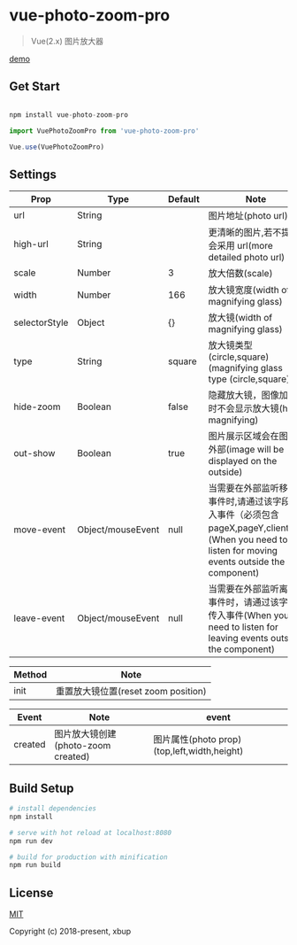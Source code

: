 # vue-photo-zoom-pro

> Vue(2.x) 图片放大器

[demo](https://codepen.io/xbup/project/editor/AjnEgE)

## Get Start

```js

npm install vue-photo-zoom-pro

```

```js
import VuePhotoZoomPro from 'vue-photo-zoom-pro'

Vue.use(VuePhotoZoomPro)
```

## Settings

| Prop | Type | Default | Note |
| ---- | ---- | ------- | ---- |
|url|String||图片地址(photo url)|
|high-url|String||更清晰的图片,若不提供会采用 url(more detailed photo url)|
|scale|Number| 3|放大倍数(scale)|
|width|Number|166|放大镜宽度(width of magnifying glass)|
|selectorStyle|Object|{}|放大镜(width of magnifying glass)|
|type|String|square|放大镜类型(circle,square)(magnifying glass type (circle,square))|
|hide-zoom|Boolean|false|隐藏放大镜，图像加载时不会显示放大镜(hide magnifying)|
|out-show|Boolean|true| 图片展示区域会在图片外部(image will be displayed on the outside)|
|move-event|Object/mouseEvent|null|当需要在外部监听移动事件时,请通过该字段传入事件（必须包含 pageX,pageY,clientY）(When you need to listen for moving events outside the component)|
|leave-event|Object/mouseEvent|null|当需要在外部监听离开事件时，请通过该字段传入事件(When you need to listen for leaving events outside the component)|


| Method | Note                                |
| ------ | ----------------------------------- |
| init   | 重置放大镜位置(reset zoom position) |


| Event   | Note                               | event                                           |
| ------- | ---------------------------------- | ------------------------------------------- |
| created | 图片放大镜创建(photo-zoom created) | 图片属性(photo prop)(top,left,width,height) |

## Build Setup

```bash
# install dependencies
npm install

# serve with hot reload at localhost:8080
npm run dev

# build for production with minification
npm run build
```

## License

[MIT](https://opensource.org/licenses/MIT)

Copyright (c) 2018-present, xbup
